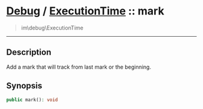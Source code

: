 # [Debug](debug.md) / [ExecutionTime](debug-ExecutionTime.md) :: mark
 > im\debug\ExecutionTime
____

## Description
Add a mark that will track from last mark or the beginning.

## Synopsis
```php
public mark(): void
```
